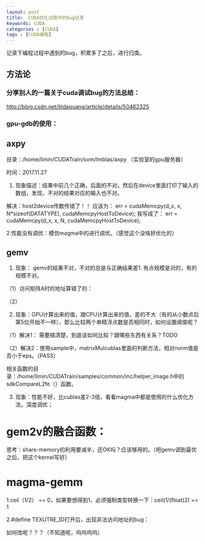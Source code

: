 ```yaml
---
layout: post
title:  CUDA优化过程中的bug记录
keywords: CUDA
categories : [CUDA]
tags : [CUDA编程]
---
```


记录下编程过程中遇到的bug，积累多了之后，进行归类。

## 方法论

### 分享别人的一篇关于cuda调试bug的方法总结：

http://blog.csdn.net/litdaguang/article/details/50462325

### gpu-gdb的使用：



## axpy

目录：/home/limin/CUDATrain/svm/lmblas/axpy （实验室的gpu服务器）

时间：2017.11.27

1. 现象描述：结果中前几个正确，后面的不对。然后在device里面打印了输入的数组，发现，不对的结果对应的输入也不对。

解决：host2device传数传错了！！
应该为：
err = cudaMemcpy(d_x, x, N*sizeof(DATATYPE), cudaMemcpyHostToDevice);
我写成了：
err = cudaMemcpy(d_x, x, N, cudaMemcpyHostToDevice);

2.性能没有调优：模仿magma中的进行调优。（感觉这个没啥好优化的）


## gemv

1. 现象： gemv的结果不对，不对的总是与正确结果差1. 有点规模是对的，有的规模不对。

（1）访问矩阵A时的地址算错了的：

（2）



2. 现象：GPU计算出来的值，跟CPU计算出来的值，差的不大（有的从小数点后第5位开始不一样），那么比较两个单精浮点数是否相同时，如何设置阈值呢？

（1）解决1： 需要搞清楚，到底该如何比较？跟哪些东西有关系？TODO

（2）解决2：使用sample中，matrixMulcublas里面的判断方法，相对norm值是否小于eps。（PASS）

相关函数的目录：/home/limin/CUDATrain/samples/common/inc/helper_image.h中的sdkCompareL2fe（）函数。


3. 现象：性能不好，比cublas差2-3倍，看看magma中都是使用的什么优化方法，深度调优；




#  gem2v的融合函数：

思考：share-memory的利用要减半，还OK吗？应该够用的。（吧gemv调到最优之后，把这个kernel写好）



# magma-gemm

1.ceil（1/2） == 0，如果要想得到1，必须强制类型转换一下：ceil(1/(float)2) == 1

2.#define TEXUTRE_1D打开后，出现非法访问地址的bug：

如何改呢？？？（不知道呢，呜呜呜呜）

















